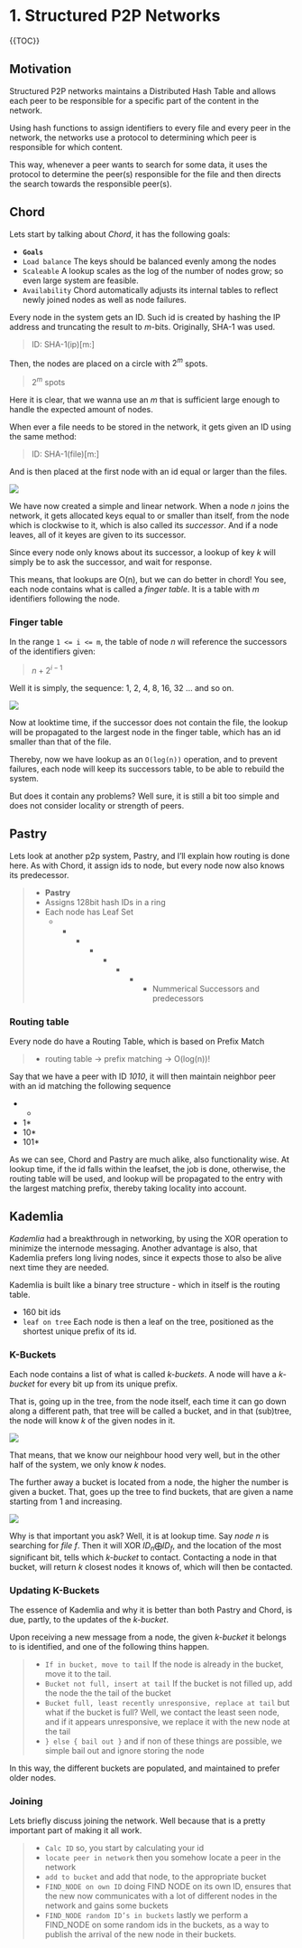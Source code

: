 # 1. Structured P2P Networks

{{TOC}}

## Motivation

Structured P2P networks maintains a Distributed Hash Table  and allows each peer to be responsible for a specific part of the content in the network. 

Using hash functions to assign identifiers to every file and every peer in the network, the networks use a protocol to  determining which peer is responsible for which content.

This way, whenever a peer wants to search for some data, it uses the protocol to determine the peer(s) responsible for the file and then directs the search towards the responsible peer(s).

## Chord

Lets start by talking about _Chord_, it has the following goals:

* **`Goals`**
* `Load balance` The keys should be balanced evenly among the nodes
* `Scaleable` A lookup scales as the log of the number of nodes grow; so even large system are feasible.
* `Availability` Chord automatically adjusts its internal tables to reflect newly joined nodes as well as node failures.

Every node in the system gets an ID. Such id is created by hashing the IP address and truncating the result to _m_-bits. Originally, SHA-1 was used.

> ID: SHA-1(ip)[m:]

Then, the nodes are placed on a circle with $2^m$ spots.

> $2^m$ spots

Here it is clear, that we wanna use an $m$ that is sufficient large enough to handle the expected amount of nodes.

When ever a file needs to be stored in the network, it gets given an ID using the same method:

> ID: SHA-1(file)[m:]

And is then placed at the first node with an id equal or larger than the files.

![](ChordLinear.png)

We have now created a simple and linear network. When a node _n_ joins the network, it gets allocated keys equal to or smaller than itself, from the node which is clockwise to it, which is also called its _successor_.
And if a node leaves, all of it keyes are given to its successor.

Since every node only knows about its successor, a lookup of key _k_ will simply be to ask the successor, and wait for response.

This means, that lookups are O(n), but we can do better in chord! You see, each node contains what is called a _finger table_. It is a table with _m_ identifiers following the node.

### Finger table

In the range `1 <= i <= m`, the table of node _n_ will reference the successors of the identifiers given:

> $n + 2^{i-1}$

Well it is simply, the sequence: 1, 2, 4, 8, 16, 32 ... and so on.

![](ChordNonLinear.png)
	
Now at looktime time, if the successor does not contain the file, the lookup will be propagated to the largest node in the finger table, which has an id smaller than that of the file.

Thereby, now we have lookup as an `O(log(n))` operation, and to prevent failures, each node will keep its successors table, to be able to rebuild the system.

But does it contain any problems? Well sure, it is still a bit too simple and does not consider locality or strength of peers.

## Pastry

Lets look at another p2p system, Pastry, and I’ll explain how routing is done here. As with Chord, it assign ids to node, but every node now also knows its predecessor.

> * **Pastry**
> * Assigns 128bit hash IDs in a ring
> * Each node has Leaf Set 
>	- - - - - - - -  Nummerical Successors and predecessors

### Routing table

Every node do have a Routing Table, which is based on Prefix Match

> * routing table -> prefix matching -> O(log(n))!

Say that we have a peer with ID *1010*, it will then maintain neighbor peer with an id matching the following sequence

* *
* 1*
* 10*
* 101*

As we can see, Chord and Pastry are much alike, also functionality wise. At lookup time, if the id falls within the leafset, the job is done, otherwise, the routing table will be used, and lookup will be propagated to the entry with the largest matching prefix, thereby taking locality into account.

## Kademlia

_Kademlia_ had a breakthrough in networking, by using the XOR operation to minimize the internode messaging. Another advantage is also, that Kademlia prefers long living nodes, since it expects those to also be alive next time they are needed.

Kademlia is built like a binary tree structure - which in itself is the routing table. 

* 160 bit ids
* `leaf on tree` Each node is then a leaf on the tree, positioned as the shortest unique prefix of its id.

### K-Buckets 

Each node contains a list of what is called _k-buckets_. A node will have a _k-bucket_ for every bit up from its unique prefix. 

That is, going up in the tree, from the node itself, each time it can go down along a different path, that tree will be called a bucket, and in that (sub)tree, the node will know _k_ of the given nodes in it. 

![](k2bucket.png)

That means, that we know our neighbour hood very well, but in the other half of the system, we only know _k_ nodes.

The further away a bucket is located from a node, the higher the number is given a bucket. That, goes up the tree to find buckets, that are given a name starting from 1 and increasing.

![](k2bucketNaming.png)

Why is that important you ask? Well, it is at lookup time. Say _node n_ is searching for _file f_. Then it will XOR $ID_n \bigoplus ID_f$, and the location of the most significant bit, tells which _k-bucket_ to contact. Contacting a node in that bucket, will return _k_ closest nodes it knows of, which will then be contacted.

### Updating K-Buckets

The essence of Kademlia and why it is better than both Pastry and Chord, is due, partly, to the updates of the _k-bucket_.

Upon receiving a new message from a node, the given _k-bucket_ it belongs to is identified, and one of the following thins happen.

> * `If in bucket, move to tail` If the node is already in the bucket, move it to the tail.
> * `Bucket not full, insert at tail`  If the bucket is not filled up, add the node the the tail of the bucket
> * `Bucket full, least recently unresponsive, replace at tail` but what if the bucket is full? Well, we contact the least seen node, and if it appears unresponsive, we replace it with the new node at the tail
> * `} else { bail out }` and if non of these things are possible, we simple bail out and ignore storing the node

In this way, the different buckets are populated, and maintained to prefer older nodes.

### Joining

Lets briefly discuss joining the network. Well because that is a pretty important part of making it all work.

> * `Calc ID` so, you start by calculating your id
> * `locate peer in network` then you somehow locate a peer in the network
> * `add to bucket` and add that node, to the appropriate bucket
> * `FIND_NODE on own ID` doing FIND NODE on its own ID, ensures that the new now communicates with a lot of different nodes in the network and gains some buckets
> * `FIND_NODE random ID’s in buckets` lastly we perform a FIND_NODE on some random ids in the buckets, as a way to publish the arrival of the new node in their buckets.




